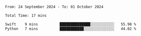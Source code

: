 <!--START_SECTION:waka-->

```txt
From: 24 September 2024 - To: 01 October 2024

Total Time: 17 mins

Swift    9 mins          ██████████████░░░░░░░░░░░   55.98 %
Python   7 mins          ███████████░░░░░░░░░░░░░░   44.02 %
```

<!--END_SECTION:waka-->
